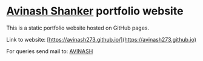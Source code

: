 # [Avinash Shanker](https://avinash273.github.io) portfolio website

This is a static portfolio website hosted on GitHub pages.

Link to website: [https://avinash273.github.io/](https://avinash273.github.io)

For queries send mail to: [AVINASH](mailto:avinash.shanker@mavs.uta.edu)
